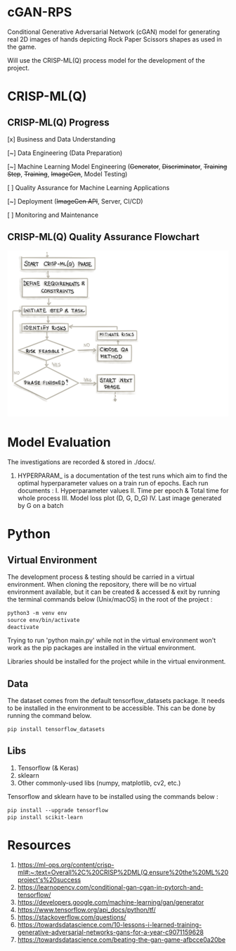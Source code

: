 # cGAN-RPS
Conditional Generative Adversarial Network (cGAN) model for generating real 2D images of hands depicting Rock Paper Scissors shapes as used in the game.

Will use the CRISP-ML(Q) process model for the development of the project. 

# CRISP-ML(Q)

## CRISP-ML(Q) Progress
[x] Business and Data Understanding

[~] Data Engineering (Data Preparation)

[~] Machine Learning Model Engineering (~~Generator~~, ~~Discriminator~~, ~~Training Step~~, ~~Training~~, ~~ImageGen~~, Model Testing)

[ ] Quality Assurance for Machine Learning Applications

[~] Deployment (~~ImageGen API~~, Server, CI/CD)

[ ] Monitoring and Maintenance

## CRISP-ML(Q) Quality Assurance Flowchart
![CRISP-ML(Q) approach for quality assurance for each of the six phases](assets/crisp-ml-phase.jpeg "CRISP-ML(Q) approach for quality assurance for each of the six phases")

# Model Evaluation
The investigations are recorded & stored in ./docs/.
1. HYPERPARAM_<INTEGER> is a documentation of the test runs which aim to find the optimal hyperparameter values on a train run of <INTEGER> epochs. 
Each run documents :
    I. Hyperparameter values
    II. Time per epoch & Total time for whole process
    III. Model loss plot (D, G, D_G)
    IV. Last image generated by G on a batch

# Python

## Virtual Environment
The development process & testing should be carried in a virtual environment. When cloning the repository, there will be no virtual environment available, but it can be created & accessed & exit by running the terminal commands below (Unix/macOS) in the root of the project :
```console
python3 -m venv env
source env/bin/activate
deactivate
```
Trying to run 'python main.py' while not in the virtual environment won't work as the pip packages are installed in the virtual environment.

Libraries should be installed for the project while in the virtual environment.

## Data
The dataset comes from the default tensorflow_datasets package. It needs to be installed in the environment to be accessible. This can be done by running the command below.

```console
pip install tensorflow_datasets
```

## Libs
1. Tensorflow (& Keras)
2. sklearn
3. Other commonly-used libs (numpy, matplotlib, cv2, etc.)

Tensorflow and sklearn have to be installed using the commands below :
```console
pip install --upgrade tensorflow
pip install scikit-learn
```

# Resources
1. https://ml-ops.org/content/crisp-ml#:~:text=Overall%2C%20CRISP%2DML(Q,ensure%20the%20ML%20project's%20success
2. https://learnopencv.com/conditional-gan-cgan-in-pytorch-and-tensorflow/
3. https://developers.google.com/machine-learning/gan/generator
4. https://www.tensorflow.org/api_docs/python/tf/
5. https://stackoverflow.com/questions/
6. https://towardsdatascience.com/10-lessons-i-learned-training-generative-adversarial-networks-gans-for-a-year-c9071159628
7. https://towardsdatascience.com/beating-the-gan-game-afbcce0a20be
